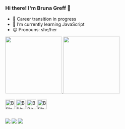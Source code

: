### Hi there! I'm Bruna Greff 👋

- 🚀 Career transition in progress
- 🌱 I’m currently learning JavaScript
- 😊 Pronouns: she/her

<div>
  <a href="https://beacons.ai/brugreff">
  <img height="180em" src="https://github-readme-stats.vercel.app/api?username=brugreff&show_icons=true&theme=jolly&include_all_commits=true&count_private=true"/>
  <img height="180em" src="https://github-readme-stats.vercel.app/api/top-langs/?username=brugreff&layout=compact&langs_count=16&theme=jolly"/>
</div>

<div style="display: inline_block"><br>
  
  <img align="center" alt="Bru-JavaScript" height="30" width="30" src="https://cdn.jsdelivr.net/gh/devicons/devicon@latest/icons/javascript/javascript-original.svg"/>     
  <img align="center" alt="Bru-CSS" height="30" width="30"src="https://cdn.jsdelivr.net/gh/devicons/devicon@latest/icons/css3/css3-original.svg"/>     
  <img align="center" alt="Bru-HTML" height="30" width="30"src="https://cdn.jsdelivr.net/gh/devicons/devicon@latest/icons/html5/html5-original.svg"/> 
  <img align="center" alt="Bru-Python" height="30" width="30" src="https://cdn.jsdelivr.net/gh/devicons/devicon@latest/icons/python/python-original.svg"/>
</div>

##

<div>
  <a href="mailto:brunasgreff@gmail.com"><img src="https://img.shields.io/badge/Gmail-D14836?style=for-the-badge&logo=gmail&logoColor=white" target="_blank"></a>  
  <a href="https://www.linkedin.com/in/brunagreff/" target="_blank"> <img src="https://img.shields.io/badge/LinkedIn-0077B5?style=for-the-badge&logo=linkedin&logoColor=white" target="_blank"></a>
  <a href="https://www.instagram.com/brugreff/?hl=en" target="_blank"> <img src="https://img.shields.io/badge/Instagram-E4405F?style=for-the-badge&logo=instagram&logoColor=white" target="_blank"><a/>
<div/>
